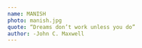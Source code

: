 ```yaml
---
name: MANISH
photo: manish.jpg
quote: “Dreams don’t work unless you do”
author: -John C. Maxwell
---
```

